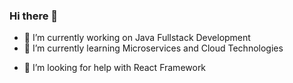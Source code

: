 ### Hi there 👋

<!--
**LearnFullStackDev/LearnFullStackDev** is a ✨ _special_ ✨ repository because its `README.md` (this file) appears on your GitHub profile.

Here are some ideas to get you started:
-->
- 🔭 I’m currently working on Java Fullstack Development
- 🌱 I’m currently learning Microservices and Cloud Technologies
<!-- - 👯 I’m looking to collaborate on ... -->
- 🤔 I’m looking for help with React Framework 
<!-- - 💬 Ask me about ... -->
<!-- - 📫 How to reach me: -->
<!-- - 😄 Pronouns: ... -->
<!-- - ⚡ Fun fact: ... -->

